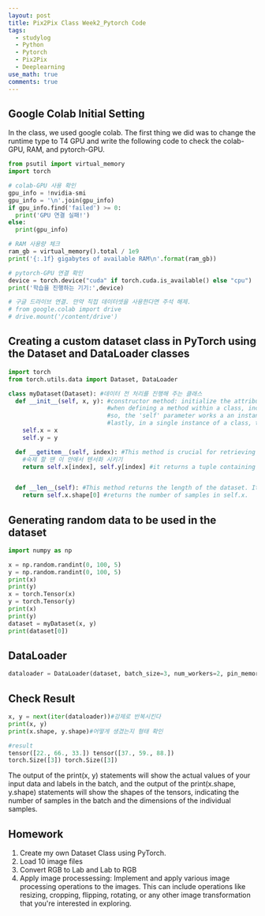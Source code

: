 ```yaml
---
layout: post
title: Pix2Pix Class Week2_Pytorch Code
tags:
  - studylog
  - Python
  - Pytorch
  - Pix2Pix
  - Deeplearning
use_math: true
comments: true
---
```


## Google Colab Initial Setting

In the class, we used google colab. 
The first thing we did was to change the runtime type to T4 GPU and write the following code to check the colab-GPU, RAM, and pytorch-GPU. 

```python
from psutil import virtual_memory
import torch

# colab-GPU 사용 확인
gpu_info = !nvidia-smi
gpu_info = '\n'.join(gpu_info)
if gpu_info.find('failed') >= 0:
  print('GPU 연결 실패!')
else:
  print(gpu_info)

# RAM 사용량 체크
ram_gb = virtual_memory().total / 1e9
print('{:.1f} gigabytes of available RAM\n'.format(ram_gb))

# pytorch-GPU 연결 확인
device = torch.device("cuda" if torch.cuda.is_available() else "cpu")
print('학습을 진행하는 기기:',device)

# 구글 드라이브 연결. 만약 직접 데이터셋을 사용한다면 주석 해제.
# from google.colab import drive
# drive.mount('/content/drive')
```

## Creating a custom dataset class in PyTorch using the Dataset and DataLoader classes
```python
import torch
from torch.utils.data import Dataset, DataLoader

class myDataset(Dataset): #데이터 전 처리를 진행해 주는 클래스
  def __init__(self, x, y): #constructor method: initialize the attributes and properties of the newly created instance.
                            #when defining a method within a class, including the '__init__' constructor, you need to include the 'self' parameter as the first parameter in the method's signature. This is because methods in Python classes are designed to operate on instances of the class, and the 'self' parameter serves as a reference to the instance itself.
                            #so, the 'self' parameter works a an instance context and attribute access. Without 'self', the method wouldn't know where to find the instance's attributes, leading to errors.
                            #lastly, in a single instance of a class, the self parameter refers to the same object throughout all of its methods
    self.x = x
    self.y = y

  def __getitem__(self, index): #This method is crucial for retrieving data from your custom dataset.데이터를 불러옴
    #숙제 할 땐 이 안에서 텐서화 시키기
    return self.x[index], self.y[index] #it returns a tuple containing self.x[index] and self.y[index], essentially providing one input-output pair.


  def __len__(self): #This method returns the length of the dataset. It's important for various operations, such as determining the number of batches in a DataLoader. 데이터 로더에 넣기 위해서 전체 길이가 얼마인지 알아야 함
    return self.x.shape[0] #returns the number of samples in self.x.
```

## Generating random data to be used in the dataset
```python
import numpy as np

x = np.random.randint(0, 100, 5)
y = np.random.randint(0, 100, 5)
print(x)
print(y)
x = torch.Tensor(x)
y = torch.Tensor(y)
print(x)
print(y)
dataset = myDataset(x, y)
print(dataset[0])
```

## DataLoader
```python
dataloader = DataLoader(dataset, batch_size=3, num_workers=2, pin_memory=True)
```

## Check Result
```python
x, y = next(iter(dataloader))#강제로 반복시킨다
print(x, y)
print(x.shape, y.shape)#어떻게 생겼는지 형태 확인
```

```python
#result
tensor([22., 66., 33.]) tensor([37., 59., 88.])
torch.Size([3]) torch.Size([3])
```
The output of the print(x, y) statements will show the actual values of your input data and labels in the batch, and the output of the print(x.shape, y.shape) statements will show the shapes of the tensors, indicating the number of samples in the batch and the dimensions of the individual samples.

## Homework
1. Create my own Dataset Class using PyTorch.
2. Load 10 image files
3. Convert RGB to Lab and Lab to RGB
4. Apply image processessing: Implement and apply various image processing operations to the images. This can include operations like resizing, cropping, flipping, rotating, or any other image transformation that you're interested in exploring.




